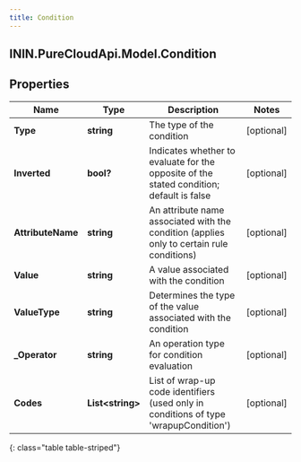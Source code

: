 ```yaml
---
title: Condition
---
```

## ININ.PureCloudApi.Model.Condition

## Properties

|Name | Type | Description | Notes|
|------------ | ------------- | ------------- | -------------|
| **Type** | **string** | The type of the condition | [optional] |
| **Inverted** | **bool?** | Indicates whether to evaluate for the opposite of the stated condition; default is false | [optional] |
| **AttributeName** | **string** | An attribute name associated with the condition (applies only to certain rule conditions) | [optional] |
| **Value** | **string** | A value associated with the condition | [optional] |
| **ValueType** | **string** | Determines the type of the value associated with the condition | [optional] |
| **_Operator** | **string** | An operation type for condition evaluation | [optional] |
| **Codes** | **List&lt;string&gt;** | List of wrap-up code identifiers (used only in conditions of type &#39;wrapupCondition&#39;) | [optional] |
{: class="table table-striped"}


